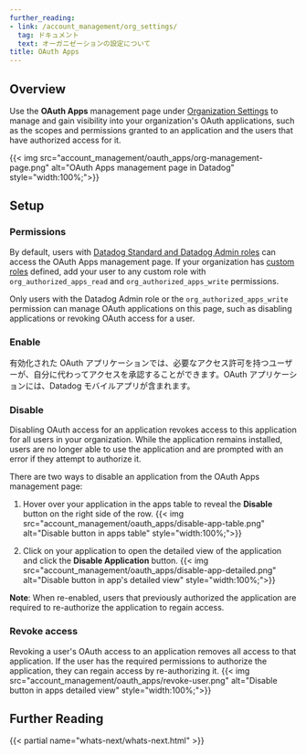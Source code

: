 ```yaml
---
further_reading:
- link: /account_management/org_settings/
  tag: ドキュメント
  text: オーガニゼーションの設定について
title: OAuth Apps
---
```

## Overview

Use the **OAuth Apps** management page under [Organization Settings][1] to manage and gain visibility into your organization's OAuth applications, such as the scopes and permissions granted to an application and the users that have authorized access for it.

{{< img src="account_management/oauth_apps/org-management-page.png" alt="OAuth Apps management page in Datadog" style="width:100%;">}}

## Setup
### Permissions

By default, users with [Datadog Standard and Datadog Admin roles][2] can access the OAuth Apps management page. If your organization has [custom roles][3] defined, add your user to any custom role with `org_authorized_apps_read` and `org_authorized_apps_write` permissions. 

Only users with the Datadog Admin role or the `org_authorized_apps_write` permission can manage OAuth applications on this page, such as disabling applications or revoking OAuth access for a user.

### Enable

有効化された OAuth アプリケーションでは、必要なアクセス許可を持つユーザーが、自分に代わってアクセスを承認することができます。OAuth アプリケーションには、Datadog モバイルアプリ<!--と、[OAuth API Access][5] を持つカスタムの [UI Extensions][4] -->が含まれます。

### Disable

Disabling OAuth access for an application revokes access to this application for all users in your organization. While the application remains installed, users are no longer able to use the application and are prompted with an error if they attempt to authorize it.

There are two ways to disable an application from the OAuth Apps management page:
1. Hover over your application in the apps table to reveal the **Disable** button on the right side of the row.
{{< img src="account_management/oauth_apps/disable-app-table.png" alt="Disable button in apps table" style="width:100%;">}}

2. Click on your application to open the detailed view of the application and click the **Disable Application** button.
{{< img src="account_management/oauth_apps/disable-app-detailed.png" alt="Disable button in app's detailed view" style="width:100%;">}}

**Note**: When re-enabled, users that previously authorized the application are required to re-authorize the application to regain access.

### Revoke access

Revoking a user's OAuth access to an application removes all access to that application. If the user has the required permissions to authorize the application, they can regain access by re-authorizing it.
{{< img src="account_management/oauth_apps/revoke-user.png" alt="Disable button in apps detailed view" style="width:100%;">}}

## Further Reading

{{< partial name="whats-next/whats-next.html" >}}

[1]: https://app.datadoghq.com/organization-settings/
[2]: /ja/account_management/rbac/permissions/#general-permissions
[3]: /ja/account_management/rbac/?tab=datadogapplication#custom-role
[4]: /ja/developers/ui_extensions/
[5]: /ja/developers/ui_extensions/#oauth-api-access